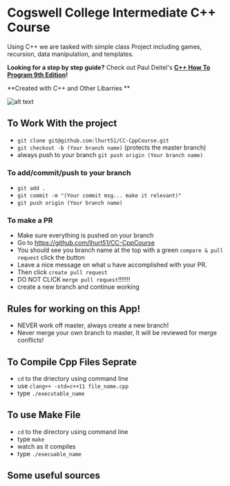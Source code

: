 # Cogswell College Intermediate C++ Course
Using C++ we are tasked with simple class Project including games, recursion, data manipulation, and templates.

**Looking for a step by step guide?** Check out Paul Deitel's **[C++ How To Program 9th Edition](https://www.amazon.com/How-Program-Early-Objects-Version/dp/0133378713)!** 

**Created with C++ and Other Libarries **

![alt text](https://images-na.ssl-images-amazon.com/images/I/41PDyGV88pL._SX363_BO1,204,203,200_.jpg)

## To Work With the project
* ```git clone git@github.com:lhurt51/CC-CppCourse.git```
*	```git checkout -b (Your branch name)``` (protects the master branch)
*	always push to your branch ```git push origin (Your branch name)```

### To add/commit/push to your branch
*	```git add .```
*	```git commit -m "(Your commit msg... make it relevant)"```
*	```git push origin (Your branch name)```

### To make a PR
*	Make sure everything is pushed on your branch
*	Go to https://github.com/lhurt51/CC-CppCourse
*	You should see you branch name at the top with a green ```compare & pull request``` click the button
*	Leave a nice message on what u have accomplished with your PR.
*	Then click ```create pull request```
*	DO NOT CLICK ```merge pull request```!!!!!!!
*	create a new branch and continue working

## Rules for working on this App!
* NEVER work off master, always create a new branch!
* Never merge your own branch to master, It will be reviewed for merge conflicts!

## To Compile Cpp Files Seprate
* ```cd``` to the driectory using command line
* use ```clang++ -std=c++11 file_name.cpp```
* type ```./executable_name```

## To use Make File
* ```cd``` to the directory using command line
* type ```make```
* watch as it compiles
* type ```./execuable_name```

## Some useful sources
